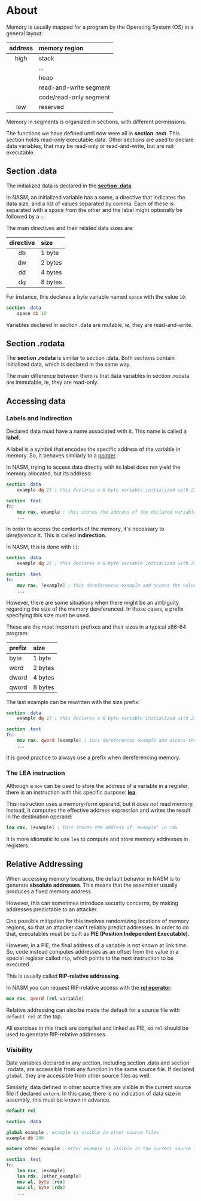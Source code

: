 # About

Memory is usually mapped for a program by the Operating System (OS) in a general layout:

| address | memory region          |
|:-------:|:-----------------------|
| high    | stack                  |
|         | ...                    |
|         | heap                   |
|         | read-and-write segment |
|         | code/read-only segment |
| low     | reserved               |

Memory in segments is organized in sections, with different permissions.

The functions we have defined until now were all in **section .text**.
This section holds read-only executable data.
Other sections are used to declare data variables, that may be read-only or read-and-write, but are not executable.

## Section .data

The initialized data is declared in the **[section .data][data]**.

In NASM, an initialized variable has a name, a directive that indicates the data size, and a list of values separated by comma.
Each of these is separated with a space from the other and the label might optionally be followed by a `:`.

The main directives and their related data sizes are:

| directive | size    |
|:---------:|:--------|
| db        | 1 byte  |
| dw        | 2 bytes |
| dd        | 4 bytes |
| dq        | 8 bytes |

For instance, this declares a byte variable named `space` with the value `10`:

```nasm
section .data
    space db 10
```

Variables declared in section .data are mutable, ie, they are read-and-write.

## Section .rodata

The **section .rodata** is similar to section .data.
Both sections contain initialized data, which is declared in the same way.

The main difference between them is that data variables in section .rodata are immutable, ie, they are read-only.

## Accessing data

### Labels and Indirection

Declared data must have a name associated with it.
This name is called a **label**.

A label is a symbol that encodes the specific address of the variable in memory.
So, it behaves similarly to a [pointer][pointer].

In NASM, trying to access data directly with its label does not yield the memory allocated, but its address:

```nasm
section .data
    example dq 27 ; this declares a 8-byte variable initialized with 27

section .text
fn:
    mov rax, example ; this stores the address of the declared variable in rax, not its contents
    ...
```

In order to access the contents of the memory, it's necessary to _dereference_ it.
This is called **indirection**.

In NASM, this is done with `[]`:

```nasm
section .data
    example dq 27 ; this declares a 8-byte variable initialized with 27

section .text
fn:
    mov rax, [example] ; this dereferences example and access the value stored in memory (27)
    ...
```

However, there are some situations when there might be an ambiguity regarding the size of the memory dereferenced.
In those cases, a prefix specifying this size must be used.

These are the most important prefixes and their sizes in a typical x86-64 program:

| prefix | size    |
|:-------|:--------|
| byte   | 1 byte  |
| word   | 2 bytes |
| dword  | 4 bytes |
| qword  | 8 bytes |

The last example can be rewritten with the size prefix:

```nasm
section .data
    example dq 27 ; this declares a 8-byte variable initialized with 27

section .text
fn:
    mov rax, qword [example] ; this dereferences example and access the value stored in memory (27)
    ...
```

It is good practice to always use a prefix when dereferencing memory.

### The LEA instruction

Although a `mov` can be used to store the address of a variable in a register, there is an instruction with this specific purpose: **[lea][lea]**.

This instruction uses a memory-form operand, but it does _not_ read memory.
Instead, it computes the effective address expression and writes the result in the destination operand:

```nasm
lea rax, [example] ; this stores the address of 'example' in rax
```

It is more idiomatic to use `lea` to compute and store memory addresses in registers.

## Relative Addressing

When accessing memory locations, the default behavior in NASM is to generate **absolute addresses**.
This means that the assembler usually produces a fixed memory address.

However, this can sometimes introduce security concerns, by making addresses predictable to an attacker.

One possible mitigation for this involves randomizing locations of memory regions, so that an attacker can't reliably predict addresses.
In order to do that, executables must be built as **PIE (Position Independent Executable)**.

However, in a PIE, the final address of a variable is not known at link time.
So, code instead computes addresses as an offset from the value in a special register called `rip`, which points to the next instruction to be executed.

This is usually called **RIP-relative addressing**.

In NASM you can request RIP-relative access with the **[rel operator][rel]**:

```nasm
mov rax, qword [rel variable]
```

Relative addressing can also be made the default for a source file with `default rel` at the top.

All exercises in this track are compiled and linked as PIE, so `rel` should be used to generate RIP-relative addresses.

### Visibility

Data variables declared in any section, including section .data and section .rodata, are accessible from any function in the same source file.
If declared `global`, they are accessible from other source files as well.

Similarly, data defined in other source files are visible in the current source file if declared `extern`.
In this case, there is no indication of data size in assembly, this must be known in advance.

```nasm
default rel

section .data

global example ; example is visible in other source files
example db 200

extern other_example ; other_example is visible in the current source file, but defined (and initialized) in another

section .text
fn:
    lea rcx, [example]
    lea rdx, [other_example]
    mov al, byte [rcx]
    mov cl, byte [rdx]
    ...
```

[pointer]: https://en.wikipedia.org/wiki/Pointer_(computer_programming)
[lea]: https://www.felixcloutier.com/x86/lea
[rel]: https://www.nasm.us/xdoc/2.16.03/html/nasmdoc3.html#section-3.3
[data]: https://en.wikipedia.org/wiki/Data_segment
